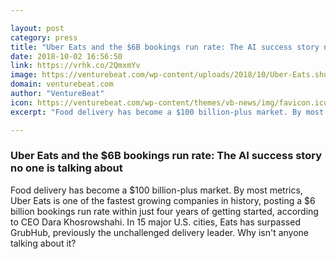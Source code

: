 ```yaml
---

layout: post
category: press
title: "Uber Eats and the $6B bookings run rate: The AI success story no one is talking about"
date: 2018-10-02 16:56:50
link: https://vrhk.co/2QmxmYv
image: https://venturebeat.com/wp-content/uploads/2018/10/Uber-Eats.shutterstock_1191946447.jpg?fit=1200%2C850&strip=all
domain: venturebeat.com
author: "VentureBeat"
icon: https://venturebeat.com/wp-content/themes/vb-news/img/favicon.ico
excerpt: "Food delivery has become a $100 billion-plus market. By most metrics, Uber Eats is one of the fastest growing companies in history, posting a $6 billion bookings run rate within just four years of getting started, according to CEO Dara Khosrowshahi. In 15 major U.S. cities, Eats has surpassed GrubHub, previously the unchallenged delivery leader. Why isn't anyone talking about it?"

---
```


### Uber Eats and the $6B bookings run rate: The AI success story no one is talking about

Food delivery has become a $100 billion-plus market. By most metrics, Uber Eats is one of the fastest growing companies in history, posting a $6 billion bookings run rate within just four years of getting started, according to CEO Dara Khosrowshahi. In 15 major U.S. cities, Eats has surpassed GrubHub, previously the unchallenged delivery leader. Why isn't anyone talking about it?
